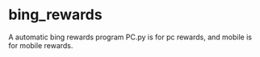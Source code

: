 # bing_rewards
A automatic bing rewards program
PC.py is for pc rewards, and mobile is for mobile rewards.
